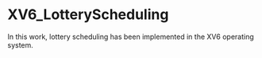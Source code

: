 # XV6_LotteryScheduling
In this work, lottery scheduling has been implemented in the XV6 operating system.
